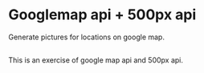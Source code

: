 Googlemap api + 500px api
=============
Generate pictures for locations on google map.

##
This is an exercise of google map api and 500px api. 

